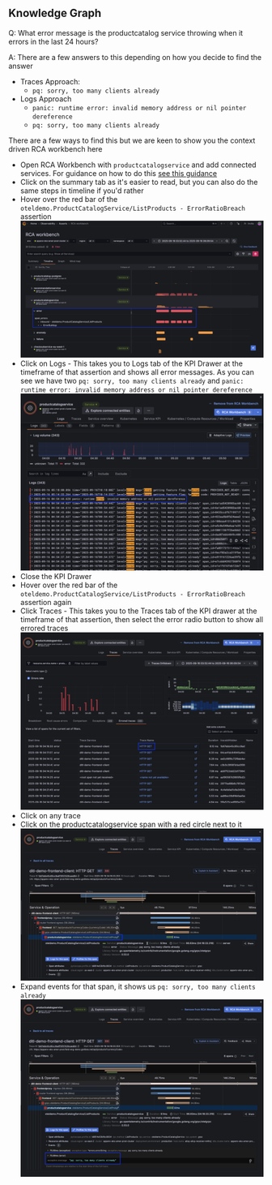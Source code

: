 ## Knowledge Graph
Q:  What error message is the productcatalog service throwing when it errors in the last 24 hours?

A: There are a few answers to this depending on how you decide to find the answer
- Traces Approach: 
  - `pq: sorry, too many clients already`
- Logs Approach
  - `panic: runtime error: invalid memory address or nil pointer dereference`
  - `pq: sorry, too many clients already`

There are a few ways to find this but we are keen to show you the context driven RCA workbench here
- Open RCA Workbench with `productcatalogservice` and add connected services. For guidance on how to do this [see this guidance](./1.5-knowledge-graph.md)
- Click on the summary tab as it's easier to read, but you can also do the same steps in timeline if you'd rather
- Hover over the red bar of the `oteldemo.ProductCatalogService/ListProducts - ErrorRatioBreach` assertion
![allentities](/images/breakout_2/2.3-knowledge-graph-1.png)
- Click on Logs - This takes you to Logs tab of the KPI Drawer at the timeframe of that assertion and shows all error messages. As you can see we have two `pq: sorry, too many clients already` and `panic: runtime error: invalid memory address or nil pointer dereference`
![allentities](/images/breakout_2/2.3-knowledge-graph-2.png)
- Close the KPI Drawer
- Hover over the red bar of the `oteldemo.ProductCatalogService/ListProducts - ErrorRatioBreach` assertion again
- Click Traces - This takes you to the Traces tab of the KPI drawer at the timeframe of that assertion, then select the error radio button to show all errored traces
![allentities](/images/breakout_2/2.3-knowledge-graph-3.png)
- Click on any trace
- Click on the productcatalogservice span with a red circle next to it
![allentities](/images/breakout_2/2.3-knowledge-graph-4.png)
- Expand events for that span, it shows us `pq: sorry, too many clients already`
![allentities](/images/breakout_2/2.3-knowledge-graph-5.png)
